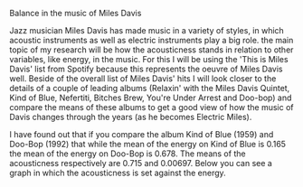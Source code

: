 Balance in the music of Miles Davis

Jazz musician Miles Davis has made music in a variety of styles, in which acoustic instruments as well as electric instruments play a big role. the main topic of my research will be how the acousticness stands in relation to other variables, like energy, in the music. For this I will be using the 'This is Miles Davis' list from Spotify because this represents the oeuvre of Miles Davis well. Beside of the overall list of Miles Davis' hits I will look closer to the details of a couple of leading albums (Relaxin' with the Miles Davis Quintet, Kind of Blue, Nefertiti, Bitches Brew, You're Under Arrest and Doo-bop) and compare the means of these albums to get a good view of how the music of Davis changes through the years (as he becomes Electric Miles). 

I have found out that if you compare the album Kind of Blue (1959) and Doo-Bop (1992) that while the mean of the energy on Kind of Blue is 0.165 the mean of the energy on Doo-Bop is 0.678. The means of the acousticness respectively are 0.715 and 0.00697.
Below you can see a graph in which the acousticness is set against the energy.
